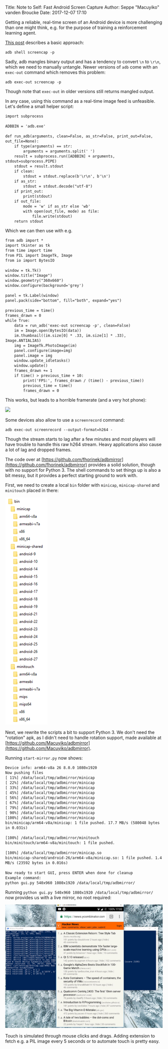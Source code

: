 Title: Note to Self: Fast Android Screen Capture
Author: Seppe "Macuyiko" vanden Broucke
Date: 2017-12-07 17:10

Getting a reliable, real-time screen of an Android device is more challenging than one might think, e.g. for the purpose of training a reinforcement learning agent.

[This post](https://blog.shvetsov.com/2013/02/grab-android-screenshot-to-computer-via.html) describes a basic approach:

	adb shell screencap -p

Sadly, adb mangles binary output and has a tendency to convert `\n` to `\r\n`, which we need to manually untangle. Newer versions of `adb` come with an `exec-out` command which removes this problem:

	adb exec-out screencap -p

Though note that `exec-out` in older versions still returns mangled output.

In any case, using this command as a real-time image feed is unfeasible. Let's define a small helper script:

	import subprocess

	ADBBIN = 'adb.exe'

	def run_adb(arguments, clean=False, as_str=False, print_out=False, out_file=None):
		if type(arguments) == str:
			arguments = arguments.split(' ')
		result = subprocess.run([ADBBIN] + arguments, stdout=subprocess.PIPE)
		stdout = result.stdout
		if clean:
			stdout = stdout.replace(b'\r\n', b'\n')
		if as_str:
			stdout = stdout.decode("utf-8")
		if print_out:
			print(stdout)
		if out_file:
			mode = 'w' if as_str else 'wb'
			with open(out_file, mode) as file:
				file.write(stdout)
		return stdout

Which we can then use with e.g.

	from adb import *
	import tkinter as tk
	from time import time
	from PIL import ImageTk, Image
	from io import BytesIO

	window = tk.Tk()
	window.title("Image")
	window.geometry("360x660")
	window.configure(background='grey')

	panel = tk.Label(window)
	panel.pack(side="bottom", fill="both", expand="yes")

	previous_time = time()
	frames_drawn = 0
	while True:
		data = run_adb('exec-out screencap -p', clean=False)
		im = Image.open(BytesIO(data))
		im.thumbnail((im.size[0] * .33, im.size[1] * .33), Image.ANTIALIAS)
		img = ImageTk.PhotoImage(im)
		panel.configure(image=img)
		panel.image = img
		window.update_idletasks()
		window.update()
		frames_drawn += 1
		if time() > previous_time + 10:
			print('FPS:', frames_drawn / (time() - previous_time))
			previous_time = time()
			frames_drawn = 0

This works, but leads to a horrible framerate (and a very hot phone):

![](/images/2017/adb.gif)

Some devices also allow to use a `screenrecord` command:

	adb exec-out screenrecord --output-format=h264 -

Though the stream starts to lag after a few minutes and most players will have trouble to handle this raw h264 stream. Heavy applications also cause a lot of lag and dropped frames.

The code over at [https://github.com/fhorinek/adbmirror](https://github.com/fhorinek/adbmirror) provides a solid solution, though with no support for Python 3. The shell commands to set things up is also a bit messy, but it provides a perfect starting ground to work with.

First, we need to create a local `bin` folder with `minicap`, `minicap-shared` and `minitouch` placed in there:

![](/images/2017/minicap.png)

Next, we rewrite the scripts a bit to support Python 3. We don't need the "rotation" apk, as I didn't need to handle rotation support, made available at [https://github.com/Macuyiko/adbmirror](https://github.com/Macuyiko/adbmirror).

Running `start-mirror.py` now shows:

	Device info: arm64-v8a 26 8.0.0 1080x1920
	Now pushing files
	[ 11%] /data/local/tmp/adbmirror/minicap
	[ 22%] /data/local/tmp/adbmirror/minicap
	[ 33%] /data/local/tmp/adbmirror/minicap
	[ 45%] /data/local/tmp/adbmirror/minicap
	[ 56%] /data/local/tmp/adbmirror/minicap
	[ 67%] /data/local/tmp/adbmirror/minicap
	[ 79%] /data/local/tmp/adbmirror/minicap
	[ 90%] /data/local/tmp/adbmirror/minicap
	[100%] /data/local/tmp/adbmirror/minicap
	bin/minicap/arm64-v8a/minicap: 1 file pushed. 17.7 MB/s (580048 bytes in 0.031s)

	[100%] /data/local/tmp/adbmirror/minitouch
	bin/minitouch/arm64-v8a/minitouch: 1 file pushed.

	[100%] /data/local/tmp/adbmirror/minicap.so
	bin/minicap-shared/android-26/arm64-v8a/minicap.so: 1 file pushed. 1.4 MB/s (23592 bytes in 0.016s)

	Now ready to start GUI, press ENTER when done for cleanup
	Example command:
	python gui.py 540x960 1080x1920 /data/local/tmp/adbmirror/

Running `python gui.py 540x960 1080x1920 /data/local/tmp/adbmirror/` now provides us with a live mirror, no root required:

![](/images/2017/mirror.png)

Touch is simulated through mouse clicks and drags. Adding extension to fetch e.g. a PIL image every 5 seconds or to automate touch is pretty easy.